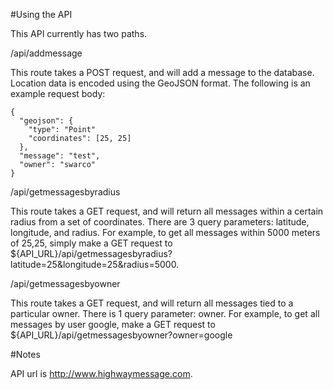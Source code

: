 #Using the API

This API currently has two paths.

/api/addmessage

This route takes a POST request, and will add a message to the database. 
Location data is encoded using the GeoJSON format.
The following is an example request body:

```
{
  "geojson": {
    "type": "Point"
    "coordinates": [25, 25]
  },
  "message": "test",
  "owner": "swarco"
}

```

/api/getmessagesbyradius

This route takes a GET request, and will return all messages within a certain radius from a set of coordinates.
There are 3 query parameters: latitude, longitude, and radius.
For example, to get all messages within 5000 meters of 25,25, simply make a GET request to ${API_URL}/api/getmessagesbyradius?latitude=25&longitude=25&radius=5000.

/api/getmessagesbyowner

This route takes a GET request, and will return all messages tied to a particular owner.
There is 1 query parameter: owner.
For example, to get all messages by user google, make a GET request to ${API_URL}/api/getmessagesbyowner?owner=google

#Notes

API url is http://www.highwaymessage.com.